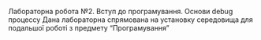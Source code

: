 Лабораторна робота №2. Вступ до програмування. Основи debug процессу
Дана лабораторна спрямована на установку середовища для подальшої роботі з предмету
“Програмування”
